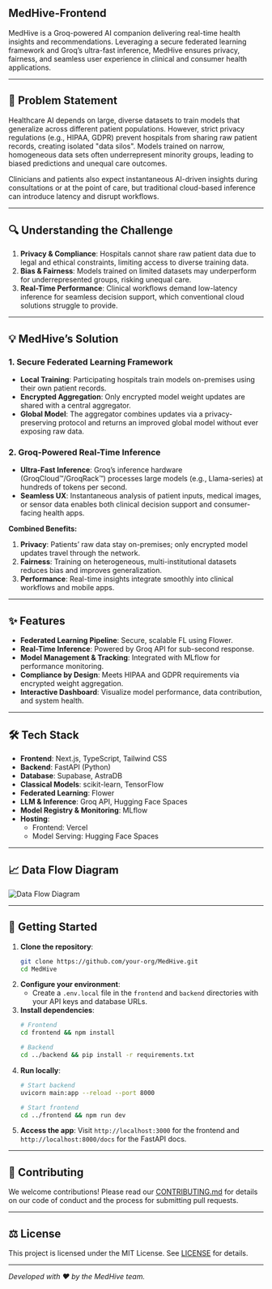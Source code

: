 ## MedHive-Frontend

MedHive is a Groq-powered AI companion delivering real-time health insights and recommendations. Leveraging a secure federated learning framework and Groq’s ultra-fast inference, MedHive ensures privacy, fairness, and seamless user experience in clinical and consumer health applications.

---

## 🚀 Problem Statement

Healthcare AI depends on large, diverse datasets to train models that generalize across different patient populations. However, strict privacy regulations (e.g., HIPAA, GDPR) prevent hospitals from sharing raw patient records, creating isolated "data silos". Models trained on narrow, homogeneous data sets often underrepresent minority groups, leading to biased predictions and unequal care outcomes.

Clinicians and patients also expect instantaneous AI-driven insights during consultations or at the point of care, but traditional cloud-based inference can introduce latency and disrupt workflows.

---

## 🔍 Understanding the Challenge

1. **Privacy & Compliance**: Hospitals cannot share raw patient data due to legal and ethical constraints, limiting access to diverse training data.
2. **Bias & Fairness**: Models trained on limited datasets may underperform for underrepresented groups, risking unequal care.
3. **Real-Time Performance**: Clinical workflows demand low-latency inference for seamless decision support, which conventional cloud solutions struggle to provide.

---

## 💡 MedHive’s Solution

### 1. Secure Federated Learning Framework
- **Local Training**: Participating hospitals train models on-premises using their own patient records.
- **Encrypted Aggregation**: Only encrypted model weight updates are shared with a central aggregator.
- **Global Model**: The aggregator combines updates via a privacy-preserving protocol and returns an improved global model without ever exposing raw data.

### 2. Groq-Powered Real-Time Inference
- **Ultra-Fast Inference**: Groq’s inference hardware (GroqCloud™/GroqRack™) processes large models (e.g., Llama-series) at hundreds of tokens per second.
- **Seamless UX**: Instantaneous analysis of patient inputs, medical images, or sensor data enables both clinical decision support and consumer-facing health apps.

**Combined Benefits:**
1. **Privacy**: Patients’ raw data stay on-premises; only encrypted model updates travel through the network.
2. **Fairness**: Training on heterogeneous, multi-institutional datasets reduces bias and improves generalization.
3. **Performance**: Real-time insights integrate smoothly into clinical workflows and mobile apps.

---

## ✨ Features

- **Federated Learning Pipeline**: Secure, scalable FL using Flower.
- **Real-Time Inference**: Powered by Groq API for sub-second response.
- **Model Management & Tracking**: Integrated with MLflow for performance monitoring.
- **Compliance by Design**: Meets HIPAA and GDPR requirements via encrypted weight aggregation.
- **Interactive Dashboard**: Visualize model performance, data contribution, and system health.

---

## 🛠 Tech Stack

- **Frontend**: Next.js, TypeScript, Tailwind CSS
- **Backend**: FastAPI (Python)
- **Database**: Supabase, AstraDB
- **Classical Models**: scikit-learn, TensorFlow
- **Federated Learning**: Flower
- **LLM & Inference**: Groq API, Hugging Face Spaces
- **Model Registry & Monitoring**: MLflow
- **Hosting**:
  - Frontend: Vercel
  - Model Serving: Hugging Face Spaces

---

## 📈 Data Flow Diagram

![Data Flow Diagram](docs/data_flow_diagram.png)

---

## 🏁 Getting Started

1. **Clone the repository**:
   ```bash
   git clone https://github.com/your-org/MedHive.git
   cd MedHive
   ```
2. **Configure your environment**:
   - Create a `.env.local` file in the `frontend` and `backend` directories with your API keys and database URLs.
3. **Install dependencies**:
   ```bash
   # Frontend
   cd frontend && npm install

   # Backend
   cd ../backend && pip install -r requirements.txt
   ```
4. **Run locally**:
   ```bash
   # Start backend
   uvicorn main:app --reload --port 8000

   # Start frontend
   cd ../frontend && npm run dev
   ```
5. **Access the app**:
   Visit `http://localhost:3000` for the frontend and `http://localhost:8000/docs` for the FastAPI docs.

---

## 🤝 Contributing

We welcome contributions! Please read our [CONTRIBUTING.md](CONTRIBUTING.md) for details on our code of conduct and the process for submitting pull requests.

---

## ⚖️ License

This project is licensed under the MIT License. See [LICENSE](LICENSE) for details.

---

_Developed with ❤️ by the MedHive team._

